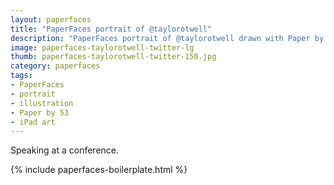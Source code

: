 ```yaml
---
layout: paperfaces
title: "PaperFaces portrait of @taylorotwell"
description: "PaperFaces portrait of @taylorotwell drawn with Paper by 53 on an iPad."
image: paperfaces-taylorotwell-twitter-lg
thumb: paperfaces-taylorotwell-twitter-150.jpg
category: paperfaces
tags: 
- PaperFaces
- portrait
- illustration
- Paper by 53
- iPad art
---
```


Speaking at a conference.

{% include paperfaces-boilerplate.html %}
